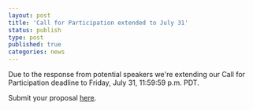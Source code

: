 ```yaml
---
layout: post
title: 'Call for Participation extended to July 31'
status: publish
type: post
published: true
categories: news
---
```


Due to the response from potential speakers we're extending our Call for
Participation deadline to Friday, July 31, 11:59:59 p.m. PDT.

Submit your proposal [here](https://osem.seagl.org/).
